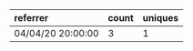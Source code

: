 | referrer          | count | uniques |
| :---------------- | :---- | :------ |
| 04/04/20 20:00:00 | 3     | 1       |